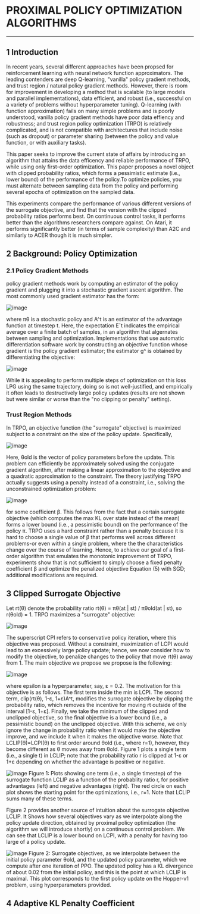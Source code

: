# PROXIMAL POLICY OPTIMIZATION ALGORITHMS

---


## 1 Introduction


In recent years, several different approaches have been propsed for reinforcement learning with 
neural network function approximators. The leading contenders are deep Q-learning, "vanilla" 
policy gradient methods, and trust region / natural policy gradient methods. However, there is room
for improvement in developing a method that is scalable (to large models and parallel implementations),
data efficient, and robust (i.e., successful on a variety of problems without hyperparameter tuning).
Q-learning (with function approximation) fails on many simple problems and is poorly understood, 
vanilla policy gradient methods have poor data effiency and robustness; and trust region policy optimization
(TRPO) is relatively complicated, and is not compatible with architectures that include noise (such as dropout) or parameter sharing (between the policy and value function, or with auxiliary tasks).


This paper seeks to improve the current state of affairs by introducing an algorithm that attains the data efficency and reliable performance of TRPO, while using only first-order optimization.
This paper proposes a novel object with clipped probability ratios, which forms a pessimistic estimate (i.e., lower bound) of the performance of the policy.To optimize policies, you must alternate between sampling data from the policy and performing several epochs of optimization on the sampled data.


This experiments compare the performance of various different versions of the surrogate objective, and find that the version with the clipped probability ratios performs best. On continuous control tasks, it performs better than the algorithms researchers compare against. On Atari, it performs significantly better (in terms of sample complexity) than A2C and similarly to ACER though it is much simpler.


## 2 Background: Policy Optimization


### 2.1 Policy Gradient Methods


policy gradient methods work by computing an estimator of the policy gradient and plugging it into a stochastic gradient ascent algorithm. The most commonly used gradient estimator has the form:


![image](https://github.com/user-attachments/assets/e9077a34-62ea-49a8-a9bf-10d5eb51c53b)

where πθ is a stochastic policy and A^t is an estimator of the advantage function at timestep t.
Here, the expectation Eˆt indicates the empirical average over a finite batch of samples, in an 
algorithm that algernates between sampling and optimization. Implementations that use automatic
differentiation software work by constructing an objective function whose gradient is the policy
gradient estimator; the estimator g^ is obtained by differentiating the objective:


![image](https://github.com/user-attachments/assets/abacfe8c-c2f8-4540-9f2c-b4603d10aefd)


While it is appealing to perform multiple steps of optimization on this loss LPG using the same 
trajectory, doing so is not well-justified, and empirically it often leads to destructively large policy
updates (results are not shown but were similar or worse than the "no clipping or penalty" setting).


### Trust Region Methods


In TRPO, an objective function (the "surrogate" objective) is maximized subject to a constraint on the
size of the policy update. Specifically,


![image](https://github.com/user-attachments/assets/f648a023-8554-49ae-92f8-5ca1ba3e7bfa)


Here, θold is the vector of policy parameters before the update. This problem can efficiently be approximately solved using the conjugate gradient algorithm, after making a linear approximation to the objective and a quadratic approximation to the constraint.
The theory justifying TRPO actually suggests using a penalty instead of a constraint, i.e., solving the unconstrained optimization problem:


![image](https://github.com/user-attachments/assets/4b63b692-38bc-49d7-8f0a-d952abd36099)


for some coefficient β. This follows from the fact that a certain surrogate objective (which computes the max KL over state instead of the mean) forms a lower bound (i.e., a pessimistic bound) on the performance of the policy π. TRPO uses a hard constraint rather than a penalty because it is hard to choose a single value of β that performs well across different problems-or even within a single problem, where the the characteristics change over the course of learning. Hence, to achieve our goal of a first-order algorithm that emulates the monotonic improvement of TRPO, experiments show that is not sufficient to simply choose a fixed penalty coefficient β and optimize the penalized objective Equation (5) with SGD; additional modifications are required.


## 3 Clipped Surrogate Objective


Let rt(θ) denote the probability ratio rt(θ) = πθ(at | st) / πθold(at | st), so r(θold) = 1. TRPO maximizes a "surrogate" objective:


![image](https://github.com/user-attachments/assets/cb61e113-6235-43c9-afc6-3cd11bbab220)


The superscript CPI refers to conservative policy iteration, where this objective was proposed. Without a constraint, maximization of LCPI would lead to an excessively large policy update; hence, we now consider how to modify the objective, to penalize changes to the policy that move rt(θ) away from 1.
The main objective we propose we propose is the following:


![image](https://github.com/user-attachments/assets/c2ebace9-20cd-4d69-8412-2cb6e9292d89)


where epsilon is a hyperparameter, say, ε = 0.2. The motivation for this objective is as follows. The first term inside the min is LCPI. The second term, clip(rt(θ), 1-ε, 1+ε)A^t, modifies the surrogate objective by clipping the probability ratio, which removes the incentive for moving rt outside of the interval [1-ε, 1+ε]. Finally, we take the minimum of the clipped and unclipped objective, so the final objective is a lower bound (i.e., a pessimistic bound) on the unclipped objective. With this scheme, we only ignore the change in probability ratio when it would make the objective improve, and we include it when it makes the objective worse. Note that LCLIP(θ)=LCPI(θ) to first order around θold (i.e., where r=1), however, they become different as θ moves away from θold. Figure 1 plots a single term (i.e., a single t) in LCLIP; note that the probability ratio r is clipped at 1-ε or 1+ε depending on whether the advantage is positive or negative.


![image](https://github.com/user-attachments/assets/21f594db-4595-4825-9bd6-621ce3f1fed9)
Figure 1: Plots showing one term (i.e., a single timestep) of the surrogate function LCLIP as a function of the probablity ratio r, for positive advantages (left) and negative advantages (right). The red circle on each plot shows the starting point for the optimizations, i.e., r=1. Note that LCLIP sums many of these terms.


Figure 2 provides another source of intuition about the surrogate objective LCLIP. It Shows how several objectives vary as we interpolate along the policy update direction, obtained by proximal policy optimization (the algorithm we will introduce shortly) on a continuous control problem. We can see that LCLIP is a lower bound on LCPI, with a penalty for having too large of a policy update.


![image](https://github.com/user-attachments/assets/e080a74f-f23f-4788-826b-ffc5e28f23d0)
Figure 2: Surrogate objectives, as we interpolate between the initial policy parameter θold, and the updated policy parameter, which we compute after one iteration of PPO. The updated policy has a KL divergence of about 0.02 from the initial policy, and this is the point at which LCLIP is maximal. This plot corresponds to the first policy update on the Hopper-v1 problem, using hyperparameters provided.


## 4 Adaptive KL Penalty Coefficient


